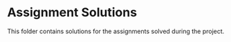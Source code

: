 # Assignment Solutions
This folder contains solutions for the assignments solved during the project.
